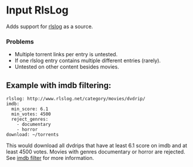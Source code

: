 # Input RlsLog
Adds support for [rlslog](http://rlslog.net) as a source.

### Problems
 * Multiple torrent links per entry is untested.
 * If one rlslog entry contains multiple different entries (rarely).
 * Untested on other content besides movies.

## Example with imdb filtering:
```
rlslog: http://www.rlslog.net/category/movies/dvdrip/
imdb:
  min_score: 6.1
  min_votes: 4500
  reject_genres:
    - documentary
    - horror
download: ~/torrents
```

This would download all dvdrips that have at least 6.1 score on imdb and at least 4500 votes. Movies with genres documentary or horror are rejected. See [imdb filter](/Plugins/imdb) for more information.